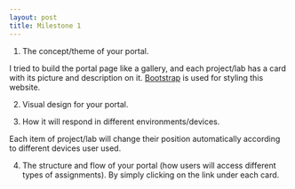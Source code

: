 ```yaml
---
layout: post
title: Milestone 1
---
```


1. The concept/theme of your portal.

I tried to build the portal page like a gallery, and each project/lab has a card with its picture and description on it. [Bootstrap](http://getbootstrap.com/) is used for styling this website.

2. Visual design for your portal.

3. How it will respond in different environments/devices.

Each item of project/lab will change their position automatically according to different devices user used.

4. The structure and flow of your portal (how users will access different types of assignments).
By simply clicking on the link under each card.
